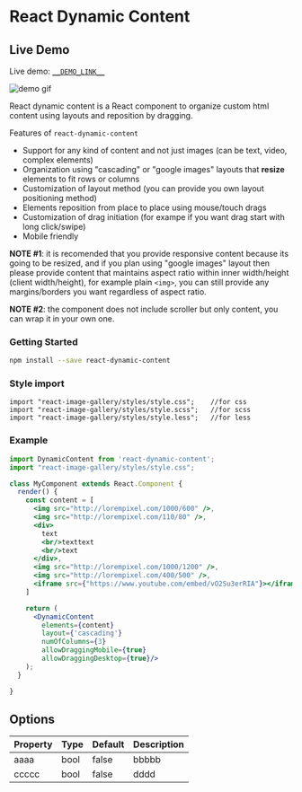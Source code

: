 # React Dynamic Content

## Live Demo
Live demo: [`__DEMO_LINK__`](__DEMO_LINK__)

![demo gif](__GIF_LINK__)

React dynamic content is a React component to organize custom html content using layouts and reposition by dragging.

Features of `react-dynamic-content`
* Support for any kind of content and not just images (can be text, video, complex elements)
* Organization using "cascading" or "google images" layouts that **resize** elements to fit rows or columns
* Customization of layout method (you can provide you own layout positioning method)
* Elements reposition from place to place using mouse/touch drags
* Customization of drag initiation (for exampe if you want drag start with long click/swipe)
* Mobile friendly

**NOTE #1**: it is recomended that you provide responsive content because its going to be resized, and if you plan using "google images" layout then please provide content that maintains aspect ratio within inner width/height (client width/height), for example plain `<img>`, you can still provide any margins/borders you want regardless of aspect ratio.

**NOTE #2**: the component does not include scroller but only content, you can wrap it in your own one.

### Getting Started

```bash
npm install --save react-dynamic-content
```

### Style import

```
import "react-image-gallery/styles/style.css";    //for css
import "react-image-gallery/styles/style.scss";   //for scss
import "react-image-gallery/styles/style.less";   //for less
```

### Example

```jsx
import DynamicContent from 'react-dynamic-content';
import "react-image-gallery/styles/style.css"; 

class MyComponent extends React.Component {
  render() {
    const content = [
      <img src="http://lorempixel.com/1000/600" />,
      <img src="http://lorempixel.com/110/80" />,
      <div>
        text
        <br/>texttext
        <br/>text
      </div>,
      <img src="http://lorempixel.com/1000/1200" />,
      <img src="http://lorempixel.com/400/500" />,
      <iframe src={"https://www.youtube.com/embed/vO2Su3erRIA"}></iframe>
    ]

    return (
      <DynamicContent
        elements={content}
        layout={'cascading'}
        numOfColumns={3}
        allowDraggingMobile={true}
        allowDraggingDesktop={true}/>
    );
  }

}
```



## Options

Property	|	Type		|	Default		|	Description
:-----------------------|:--------------|:--------------|:--------------------------------
aaaa	|	bool	|	false	| bbbbb
ccccc	|	bool	|	false	| dddd
